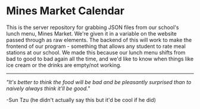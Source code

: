 # Mines Market Calendar


This is the server repository for grabbing JSON files from our school's lunch menu, Mines Market. We're given it in a variable on the website passed through as raw elements.
The backend of this will work to make the frontend of our program - something that allows any student to rate meal stations at our school. We made this because our lunch menu shifts
from bad to good to bad again all the time, and we'd like to know when things like ice cream or the drinks are empty/not working.

---

*"It's better to think the food will be bad and be pleasantly surprised than to naively always think it'll be good."*

-Sun Tzu (he didn't actually say this but it'd be cool if he did)
